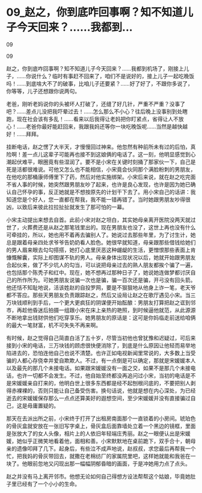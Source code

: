# 09_赵之，你到底咋回事啊？知不知道儿子今天回来？……我都到...

09

09

赵之，你到底咋回事啊？知不知道儿子今天回来？……我都到机场了，刚接上儿子，……你说什么？临时有事赶不回来了，咱们不是说好的，接上儿子一起吃晚饭吗！……到底啥大不了的破事，比咱儿子还要紧？……好了好了，不跟你多说了，你等等，儿子还想跟你说两句。

老爸，刚听老妈说你的头被坏人打破了，还缝了好几针，严重不严重？没事了吧？……差点儿没把我吓晕过去！……怎么那么不小心？往后晚上没事别到处瞎跑，现在社会该有多乱！……看来以后我得让老妈把你盯紧点，省得让人不放心！……老爸你最好能赶回来，我跟我妈还等你一块吃晚饭呢……当然是越快越好！……拜拜。

挂断电话，赵之愣了大半天，才慢慢回过神来。他忽然有种前所未有过的后怕，真险啊！差一点儿这辈子可能再也接不到这娘俩的电话了。这一刻，他明显感觉到心潮起伏难平，眼圈竟有些湿润了。要不是小宋在关键时刻捅了那家伙一下，自己是死是活都很难说。可他又怎么也不能相信，小宋竟会伙同那个满脸粉刺的男朋友，在他吃的那桶康师傅里下了药，然后对他实施绑架。小宋后来说，就在赵之吃完面不省人事的时候，她突然跟男朋友吵了起来，也许是良心发现，也许是因为她已确认自己怀孕的事，反正她就是不想按原先的计划干下去了。用小宋自己的话讲：我知道您是个好人，您一直都在帮我，我不能一错再错了。当时她跟男朋友吵得很凶，以致后来彼此拉拉扯扯就发生了那可怕的一幕。

小宋主动提出来想去自首。此前小宋对赵之坦白，其实她母亲离开医院没两天就过世了，火葬费还是从赵之那笔钱里出的。现在男朋友也没了，这世上再也没有什么可牵挂的，所以，她也用不着再去骗别人了。她说过去那些年里，为了讨生计，她总是跟着母亲四处求爷爷告奶奶看人脸色。她很早就知道，母亲跟那些借钱给她们的男人眉来眼去勾勾搭搭，她打心底里厌恶这种龌龊的生活，更憎恨那些表面上肯慷慨解囊，实际上却图谋不轨的男人。母亲身体出现状况以后，她就开始跟男朋友合起伙来，做了不少坑人的勾当，可以说把母亲过去的熟人朋友都挨个骗了一遍，也包括那个陈秃子和红中。现在，她不想再过那种日子了，她说她连做梦都讨厌自己的所作所为。可她男朋友说骗一次也是骗，骗一百次还是骗，开弓没有回头箭。他还恬不知耻地说，活该姓赵的自投罗网，要是不狠狠地从他身上诈一笔，老天爷都不答应。那些天男朋友负责跟踪赵之，然后又设局让赵之在歌厅遇见小宋。当三万块钱顺利到手后，一个更大更疯狂的阴谋便开始酝酿：男朋友打算把赵之诓到邻市，再趁他昏迷后拍摄一组跟小宋在床上亲热的艳照，到时候逼他就范，从此源源不断地拿出钱财供他们吃穿享乐。她男朋友的原话是：这可是你妈临走前送给咱俩的最大一笔财富，机不可失失不再来啊。

有时候，赵之觉得自己简直白活了五十岁，尽管当初他也曾犹豫和迟疑过，可后来接到小宋的电话，三万块钱的顾虑很快便消除了，到底是什么原因让他轻而易举地陷进去的，恐怕连他自己也说不清楚。也许正如电视新闻里常说的，大多数上当受骗的人都心存侥幸并爱自欺欺人。不过，有一点倒是可以确定，那就是宋媛媛本人以及最先的那几个未接电话。如果跟宋媛媛没有一面之交，如果不是那几个未接电话，也许一切都不会发生。不过，他自始至终都没再追问过小宋，当初的电话是不是宋媛媛亲自打来的，他明白世上很多东西都是经不起刨根问底的，不要把别人剥得赤裸裸的，否则只能让自己备受伤害。换句话说，他就是想在内心深处，为已经逝去的宋媛媛保存那么一点点还算美好的遐想空间，至少宋媛媛并没有直接骗过自己，这是毋庸置疑的。

那天在去派出所之前，小宋终于打开了出租房南面那个一直锁着的小房间。琥珀色的骨灰盒就安放在一张旧写字桌上，骨灰盒后面靠墙处立着一个黑边的镜框，里面是张放大了的女人头像，相片上的人依旧年轻端庄秀丽。赵之一眼便认出是宋媛媛，她似乎正微笑地看着他，面相和善。小宋默默地在桌前跪下，双手合十，朝母亲的遗像叩拜了几下。起身后，有些泣不成声地说，赵叔叔，求您最后再帮我一个忙，把我妈的骨灰带回去，就撒在老棉纺厂的家属院里吧，这样她就能和我爸在一块了。他眼前忽地又闪现出那一幅幅阴郁昏暗的画面，于是冲她用力点了点头。

赵之并没有马上离开邻市。他想无论如何自己得想方设法帮帮这个姑娘，毕竟她肚子里已经有了一个小小的生命。